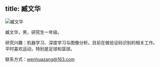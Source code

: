 title: 臧文华
---
![臧文华](http://7xohr3.com1.z0.glb.clouddn.com/臧文华.jpg)臧文华，男，研究生一年级。
研究兴趣：机器学习、深度学习与图像分析。目前在做验证码识别的相关工作。平时喜欢运动，特别是足球和篮球。
联系方式：<wenhuazang@163.com>